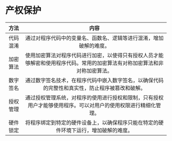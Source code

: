# 产权保护



|   方法   |                             内容                             |
| :------: | :----------------------------------------------------------: |
| 代码混淆 | 通过对程序代码中的变量名、函数名、逻辑等进行混淆，增加破解的难度。 |
| 加密算法 | 使用加密算法对程序代码进行加密，以使得只有授权人员才能够解密和使用程序代码。常用的加密算法有对称加密算法和非对称加密算法。 |
| 数字签名 | 通过数字签名技术，在程序代码中嵌入数字签名，以确保代码的完整性和真实性，防止程序被篡改和破解。 |
| 授权管理 | 通过授权管理系统，对程序的使用进行授权和限制，只有授权用户才能够使用程序。可以对用户的使用权限进行精细化管理。 |
| 硬件锁定 | 将程序绑定到特定的硬件设备上，以确保程序只能在特定的硬件环境下运行，增加破解的难度。 |



